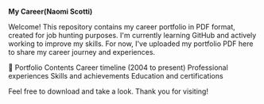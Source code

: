 **My Career(Naomi Scotti)**

Welcome! This repository contains my career portfolio in PDF format, created for job hunting purposes.
I'm currently learning GitHub and actively working to improve my skills. For now, I've uploaded my portfolio PDF here to share my career journey and experiences. 

📄 Portfolio Contents
    Career timeline (2004 to present)
    Professional experiences
    Skills and achievements
    Education and certifications

Feel free to download and take a look.
Thank you for visiting!
